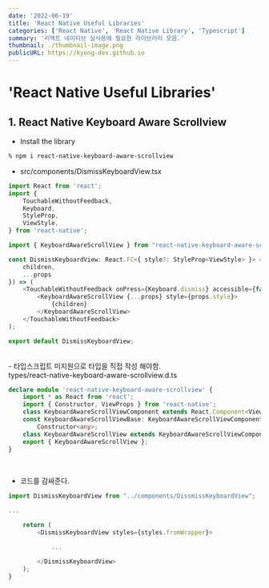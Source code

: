 ```yaml
---
date: '2022-06-19'
title: 'React Native Useful Libraries'
categories: ['React Native', 'React Native Library', 'Typescript']
summary: '리액트 네이티브 실사용에 필요한 라이브러리 모음.'
thumbnail: ./thumbnail-image.png
publicURL: https://kyong-dev.github.io
---
```

# 'React Native Useful Libraries'

## 1. React Native Keyboard Aware Scrollview

- Install the library
```bash
% npm i react-native-keyboard-aware-scrollview 
```

- src/components/DismissKeyboardView.tsx
```ts
import React from 'react';
import {
    TouchableWithoutFeedback,
    Keyboard,
    StyleProp,
    ViewStyle,
} from 'react-native';

import { KeyboardAwareScrollView } from "react-native-keyboard-aware-scrollview";

const DismissKeyboardView: React.FC<{ style?: StyleProp<ViewStyle> }> = ({ 
    children, 
    ...props 
}) => (
    <TouchableWithoutFeedback onPress={Keyboard.dismiss} accessible={false}>
        <KeyboardAwareScrollView {...props} style={props.style}>
            {children}
        </KeyboardAwareScrollView>
    </TouchableWithoutFeedback>
);

export default DismissKeyboardView;
```
<br />
- 타입스크립트 미지원으로 타입을 직접 작성 해야함. <br />
types/react-native-keyboard-aware-scrollview.d.ts

```ts
declare module 'react-native-keyboard-aware-scrollview' {
    import * as React from 'react';
    import { Constructor, ViewProps } from 'react-native';
    class KeyboardAwareScrollViewComponent extends React.Component<ViewProps> { }
    const KeyboardAwareScrollViewBase: KeyboardAwareScrollViewComponent &
        Constructor<any>;
    class KeyboardAwareScrollView extends KeyboardAwareScrollViewComponent { }
    export { KeyboardAwareScrollView };
}
```
<br />

- 코드를 감싸준다.

```ts
import DismissKeyboardView from "../components/DissmissKeyboardView";

...

    return (
        <DismissKeyboardView styles={styles.fromWrapper}>

            ...

        </DismissKeyboardView>
    );
}
```